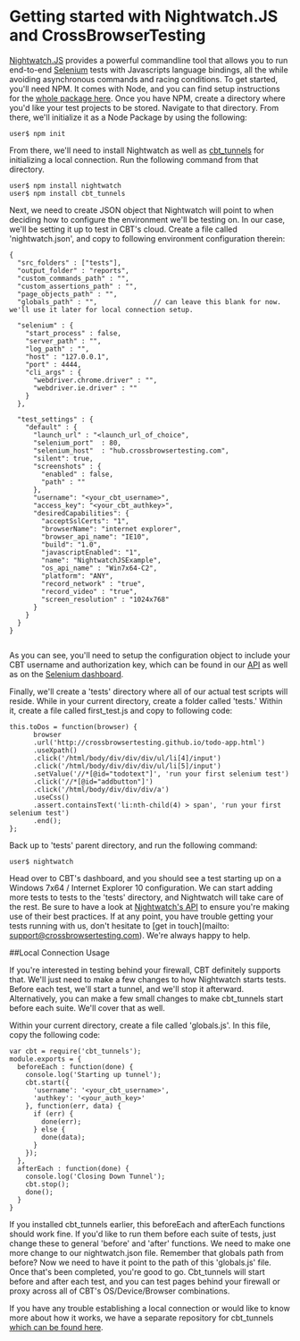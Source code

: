 # Getting started with Nightwatch.JS and CrossBrowserTesting

[Nightwatch.JS](http://nightwatchjs.org/) provides a powerful commandline tool that allows you to run end-to-end [Selenium](http://www.seleniumhq.org/) tests with Javascripts language bindings, all the while avoiding asynchronous commands and racing conditions. To get started, you'll need NPM. It comes with Node, and you can find setup instructions for the [whole package here](https://nodejs.org/en/). Once you have NPM, create a directory where you'd like your test projects to be stored. Navigate to that directory. From there, we'll initialize it as a Node Package by using the following:

`user$ npm init`

From there, we'll need to install Nightwatch as well as [cbt_tunnels](https://github.com/crossbrowsertesting/cbt-tunnel-nodejs) for initializing a local connection. Run the following command from that directory.

```
user$ npm install nightwatch
user$ npm install cbt_tunnels

```

Next, we need to create JSON object that Nightwatch will point to when deciding how to configure the environment we'll be testing on. In our case, we'll be setting it up to test in CBT's cloud. Create a file called 'nightwatch.json', and copy to following environment configuration therein:

```
{
  "src_folders" : ["tests"],
  "output_folder" : "reports",
  "custom_commands_path" : "",
  "custom_assertions_path" : "",
  "page_objects_path" : "",
  "globals_path" : "", 				// can leave this blank for now. we'll use it later for local connection setup.

  "selenium" : {
    "start_process" : false,
    "server_path" : "",
    "log_path" : "",
    "host" : "127.0.0.1",
    "port" : 4444,
    "cli_args" : {
      "webdriver.chrome.driver" : "",
      "webdriver.ie.driver" : ""
    }
  },

  "test_settings" : {
    "default" : {
      "launch_url" : "<launch_url_of_choice",
      "selenium_port"  : 80,
      "selenium_host"  : "hub.crossbrowsertesting.com",
      "silent": true,
      "screenshots" : {
        "enabled" : false,
        "path" : ""
      },
      "username": "<your_cbt_username>",
      "access_key": "<your_cbt_authkey>",
      "desiredCapabilities": {
        "acceptSslCerts": "1",
        "browserName": "internet explorer",
        "browser_api_name": "IE10",
        "build": "1.0",
        "javascriptEnabled": "1",
        "name": "NightwatchJSExample",
        "os_api_name" : "Win7x64-C2",
        "platform": "ANY",
        "record_network" : "true",
        "record_video" : "true",
        "screen_resolution" : "1024x768"
      }
    }
  }
}


```

As you can see, you'll need to setup the configuration object to include your CBT username and authorization key, which can be found in our [API](https://crossbrowsertesting.com/apidocs/v3/) as well as on the [Selenium dashboard](https://app.crossbrowsertesting.com/selenium/run).

Finally, we'll create a 'tests' directory where all of our actual test scripts will reside. While in your current directory, create a folder called 'tests.' Within it, create a file called first_test.js and copy to following code:

```
this.toDos = function(browser) {
      browser
      .url('http://crossbrowsertesting.github.io/todo-app.html')
      .useXpath()
      .click('/html/body/div/div/div/ul/li[4]/input')
      .click('/html/body/div/div/div/ul/li[5]/input')
      .setValue('//*[@id="todotext"]', 'run your first selenium test')
      .click('//*[@id="addbutton"]')
      .click('/html/body/div/div/div/a')
      .useCss()
      .assert.containsText('li:nth-child(4) > span', 'run your first selenium test')
      .end();
};

```

Back up to 'tests' parent directory, and run the following command:

`user$ nightwatch`

Head over to CBT's dashboard, and you should see a test starting up on a Windows 7x64 / Internet Explorer 10 configuration. We can start adding more tests to tests to the 'tests' directory, and Nightwatch will take care of the rest. Be sure to have a look at [Nightwatch's API](http://nightwatchjs.org/api) to ensure you're making use of their best practices. If at any point, you have trouble getting your tests running with us, don't hesitate to [get in touch](mailto: support@crossbrowsertesting.com). We're always happy to help. 

##Local Connection Usage

If you're interested in testing behind your firewall, CBT definitely supports that. We'll just need to make a few changes to how Nightwatch starts tests. Before each test, we'll start a tunnel, and we'll stop it afterward. Alternatively, you can make a few small changes to make cbt_tunnels start before each suite. We'll cover that as well. 

Within your current directory, create a file called 'globals.js'. In this file, copy the following code:

```
var cbt = require('cbt_tunnels');
module.exports = {
  beforeEach : function(done) {
    console.log('Starting up tunnel');
    cbt.start({
      'username': '<your_cbt_username>',
      'authkey': '<your_auth_key>'
    }, function(err, data) {
      if (err) {
        done(err);
      } else {
        done(data);
      }
    });
  },
  afterEach : function(done) {
    console.log('Closing Down Tunnel');
    cbt.stop();
    done();
  }
}
```

If you installed cbt_tunnels earlier, this beforeEach and afterEach functions should work fine. If you'd like to run them before each suite of tests, just change these to general 'before' and 'after' functions. We need to make one more change to our nightwatch.json file. Remember that globals path from before? Now we need to have it point to the path of this 'globals.js' file. Once that's been completed, you're good to go. Cbt_tunnels will start before and after each test, and you can test pages behind your firewall or proxy across all of CBT's OS/Device/Browser combinations. 

If you have any trouble establishing a local connection or would like to know more about how it works, we have a separate repository for cbt_tunnels [which can be found here](https://github.com/crossbrowsertesting/cbt-tunnel-nodejs). 
